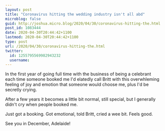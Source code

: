 ```yaml
---
layout: post
title: "Coronavirus hitting the wedding industry isn't all abd"
microblog: false
guid: http://joshua.micro.blog/2020/04/30/coronavirus-hitting-the.html
post_id: 1083444
date: 2020-04-30T20:44:42+1100
lastmod: 2020-04-30T20:44:42+1100
type: post
url: /2020/04/30/coronavirus-hitting-the.html
twitter:
  id: 1255795569982943232
  username: 
---
```

In the first year of going full time with the business of being a celebrant each time someone booked me I'd elatedly call Britt with this overwhleming feeling of joy and emotion that someone would choose me, plus I'd be secretly crying.

After a few years it becomes a little bit normal, still special, but I generally didn't cry when people booked me.

Just got a booking. Got emotional, told Britt, cried a wee bit. Feels good.

See you in December, Adelaide!
